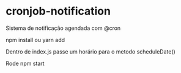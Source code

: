 # cronjob-notification
Sistema de notificação agendada com @cron

npm install ou yarn add

Dentro de index.js passe um horário para o metodo scheduleDate() 

Rode npm start
